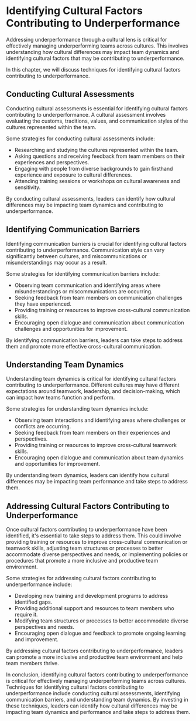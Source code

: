 # Identifying Cultural Factors Contributing to Underperformance

Addressing underperformance through a cultural lens is critical for effectively managing underperforming teams across cultures. This involves understanding how cultural differences may impact team dynamics and identifying cultural factors that may be contributing to underperformance.

In this chapter, we will discuss techniques for identifying cultural factors contributing to underperformance.

Conducting Cultural Assessments
-------------------------------

Conducting cultural assessments is essential for identifying cultural factors contributing to underperformance. A cultural assessment involves evaluating the customs, traditions, values, and communication styles of the cultures represented within the team.

Some strategies for conducting cultural assessments include:

* Researching and studying the cultures represented within the team.
* Asking questions and receiving feedback from team members on their experiences and perspectives.
* Engaging with people from diverse backgrounds to gain firsthand experience and exposure to cultural differences.
* Attending training sessions or workshops on cultural awareness and sensitivity.

By conducting cultural assessments, leaders can identify how cultural differences may be impacting team dynamics and contributing to underperformance.

Identifying Communication Barriers
----------------------------------

Identifying communication barriers is crucial for identifying cultural factors contributing to underperformance. Communication style can vary significantly between cultures, and miscommunications or misunderstandings may occur as a result.

Some strategies for identifying communication barriers include:

* Observing team communication and identifying areas where misunderstandings or miscommunications are occurring.
* Seeking feedback from team members on communication challenges they have experienced.
* Providing training or resources to improve cross-cultural communication skills.
* Encouraging open dialogue and communication about communication challenges and opportunities for improvement.

By identifying communication barriers, leaders can take steps to address them and promote more effective cross-cultural communication.

Understanding Team Dynamics
---------------------------

Understanding team dynamics is critical for identifying cultural factors contributing to underperformance. Different cultures may have different expectations around teamwork, leadership, and decision-making, which can impact how teams function and perform.

Some strategies for understanding team dynamics include:

* Observing team interactions and identifying areas where challenges or conflicts are occurring.
* Seeking feedback from team members on their experiences and perspectives.
* Providing training or resources to improve cross-cultural teamwork skills.
* Encouraging open dialogue and communication about team dynamics and opportunities for improvement.

By understanding team dynamics, leaders can identify how cultural differences may be impacting team performance and take steps to address them.

Addressing Cultural Factors Contributing to Underperformance
------------------------------------------------------------

Once cultural factors contributing to underperformance have been identified, it's essential to take steps to address them. This could involve providing training or resources to improve cross-cultural communication or teamwork skills, adjusting team structures or processes to better accommodate diverse perspectives and needs, or implementing policies or procedures that promote a more inclusive and productive team environment.

Some strategies for addressing cultural factors contributing to underperformance include:

* Developing new training and development programs to address identified gaps.
* Providing additional support and resources to team members who require it.
* Modifying team structures or processes to better accommodate diverse perspectives and needs.
* Encouraging open dialogue and feedback to promote ongoing learning and improvement.

By addressing cultural factors contributing to underperformance, leaders can promote a more inclusive and productive team environment and help team members thrive.

In conclusion, identifying cultural factors contributing to underperformance is critical for effectively managing underperforming teams across cultures. Techniques for identifying cultural factors contributing to underperformance include conducting cultural assessments, identifying communication barriers, and understanding team dynamics. By investing in these techniques, leaders can identify how cultural differences may be impacting team dynamics and performance and take steps to address them.
